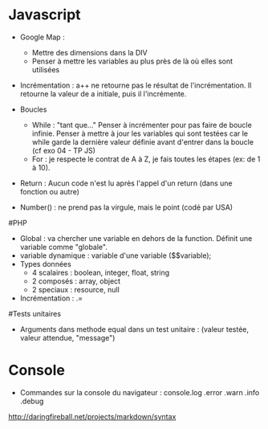 # Javascript

* Google Map : 
  * Mettre des dimensions dans la DIV
  * Penser à mettre les variables au plus près de là où elles sont utilisées

* Incrémentation : a++ ne retourne pas le résultat de l'incrémentation. Il retourne la valeur de a initiale, puis il l'incrémente.

* Boucles
  * While : "tant que…"
Penser à incrémenter pour pas faire de boucle infinie.
Penser à mettre à jour les variables qui sont testées car le while garde la dernière valeur définie avant d'entrer dans la boucle (cf exo 04 - TP JS) 
  * For : je respecte le contrat de A à Z, je fais toutes les étapes (ex: de 1 à 10).

* Return : Aucun code n'est lu après l'appel d'un return (dans une fonction ou autre)

* Number() : ne prend pas la virgule, mais le point (codé par USA)

#PHP
* Global : va chercher une variable en dehors de la function. Définit une variable comme "globale".
* variable dynamique : variable d'une variable ($$variable);
* Types données
  * 4 scalaires : boolean, integer, float, string
  * 2 composés : array, object
  * 2 speciaux : resource, null
* Incrémentation : .=

#Tests unitaires
* Arguments dans methode equal dans un test unitaire : (valeur testée, valeur attendue, "message")


# Console
* Commandes sur la console du navigateur : 
    console.log
            .error
            .warn
            .info
            .debug


http://daringfireball.net/projects/markdown/syntax